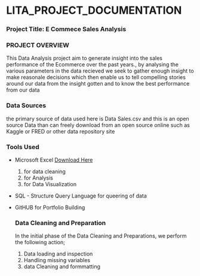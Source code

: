 # LITA_PROJECT_DOCUMENTATION

### Project Title: E Commece Sales Analysis 

### PROJECT OVERVIEW
This Data Analysis project aim to generate insight into the sales performance of the Ecommerce over the past years., by analysing the various parameters in the data recieved we seek to gather enough insight to make reasonale decisions which then enable us to tell compelling stories around our data from the insight gotten and to know the best performance from our data

### Data Sources
the primary source of data used here is Data Sales.csv and this is an open source Data than can freely download from an open source online such as Kaggle or FRED or other data repository site

### Tools Used
- Microsoft Excel [Download Here](https://www.microsoft.com)
  1. for data cleaning
  2. for Analysis
  3. for Data Visualization
    
- SQL - Structure Query Language for queering of data 
- GitHUB for Portfolio Building

  ### Data Cleaning and Preparation
  In the initial phase of the Data Cleaning and Preparations, we perform the following action;
   1. Data loading and inspection
   2. Handling missing variables
   3. data Cleaning and formmatting
